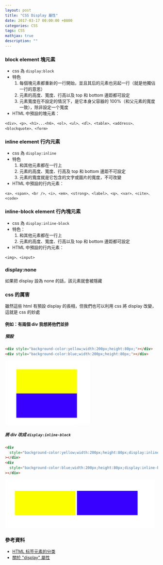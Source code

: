 ```yaml
---
layout: post
title: "CSS Display 屬性"
date: 2017-03-17 00:00:00 +0800
categories: CSS
tags: CSS
mathjax: true
description: ""
---
```


### block element 塊元素

- css 為 `display:block`
- 特色
  1. 每個塊元素都重新的一行開始，並且其后的元素也另起一行（就是他獨佔一行的意思）
  2. 元素的高度、寬度、行高以及 top 和 bottom 邊距都可設定
  3. 元素寬度在不設定的情況下，是它本身父容器的 100%（和父元素的寬度一致），除非設定一个寬度
- HTML 中預設的塊元素：

```
<div>、<p>、<h1>...<h6>、<ol>、<ul>、<dl>、<table>、<address>、<blockquote>、<form>
```

### inline element 行内元素

- css 為 `display:inline`
- 特色
  1. 和其他元素都在一行上
  2. 元素的高度、寬度、行高及 top 和 bottom 邊距不可設定
  3. 元素的寬度就是它包含的文字或圖片的寬度，不可改變
- HTML 中預設的行内元素：

```
<a>、<span>、<br />、<i>、<em>、<strong>、<label>、<q>、<var>、<cite>、<code>
```

### inline-block element 行內塊元素

- css 為 `display:inline-block`
- 特色：
  1. 和其他元素都在一行上
  2. 元素的高度、寬度、行高以及 top 和 bottom 邊距都可設定
- HTML 中預設的行内元素：

```
<img>、<input>
```

### display:none

如果把 display 設為 none 的話，該元素就會被隱藏

### css 的厲害

雖然這些 html 有預設 display 的長相，但我們也可以利用 css 將 display 改變，這就是 css 的妙處

#### 例如：有兩個 div 我想將他們並排

##### 預設

```html
<div style="background-color:yellow;width:200px;height:80px;"></div>
<div style="background-color:blue;width:200px;height:80px;"></div>
```

![](/assets/img/posts/oniA8rg.png)

##### 將 div 改成 `display:inline-block`

```html
<div
  style="background-color:yellow;width:200px;height:80px;display:inline-block;"
></div>
<div
  style="background-color:blue;width:200px;height:80px;display:inline-block"
></div>
```

![](/assets/img/posts/PXh65Ay.png)

### 參考資料

- [HTML 标签元素的分类](http://www.adminwang.com/css/90.html)
- [關於 "display" 屬性](http://zh-tw.learnlayout.com/display.html)
